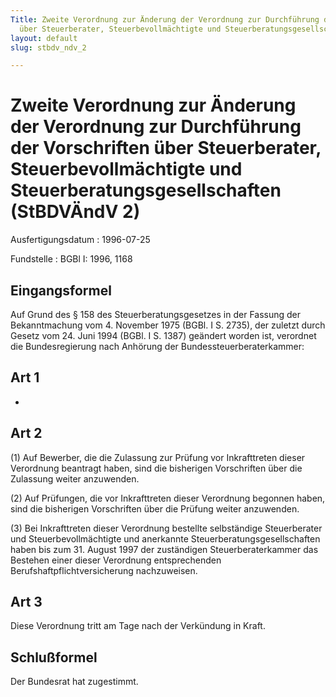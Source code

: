 ```yaml
---
Title: Zweite Verordnung zur Änderung der Verordnung zur Durchführung der Vorschriften
  über Steuerberater, Steuerbevollmächtigte und Steuerberatungsgesellschaften
layout: default
slug: stbdv_ndv_2

---
```


# Zweite Verordnung zur Änderung der Verordnung zur Durchführung der Vorschriften über Steuerberater, Steuerbevollmächtigte und Steuerberatungsgesellschaften (StBDVÄndV 2)

Ausfertigungsdatum
:   1996-07-25

Fundstelle
:   BGBl I: 1996, 1168



## Eingangsformel

Auf Grund des § 158 des Steuerberatungsgesetzes in der Fassung der
Bekanntmachung vom 4. November 1975 (BGBl. I S. 2735), der zuletzt
durch Gesetz vom 24. Juni 1994 (BGBl. I S. 1387) geändert worden ist,
verordnet die Bundesregierung nach Anhörung der
Bundessteuerberaterkammer:


## Art 1

-


## Art 2

(1) Auf Bewerber, die die Zulassung zur Prüfung vor Inkrafttreten
dieser Verordnung beantragt haben, sind die bisherigen Vorschriften
über die Zulassung weiter anzuwenden.

(2) Auf Prüfungen, die vor Inkrafttreten dieser Verordnung begonnen
haben, sind die bisherigen Vorschriften über die Prüfung weiter
anzuwenden.

(3) Bei Inkrafttreten dieser Verordnung bestellte selbständige
Steuerberater und Steuerbevollmächtigte und anerkannte
Steuerberatungsgesellschaften haben bis zum 31. August 1997 der
zuständigen Steuerberaterkammer das Bestehen einer dieser Verordnung
entsprechenden Berufshaftpflichtversicherung nachzuweisen.


## Art 3

Diese Verordnung tritt am Tage nach der Verkündung in Kraft.


## Schlußformel

Der Bundesrat hat zugestimmt.

